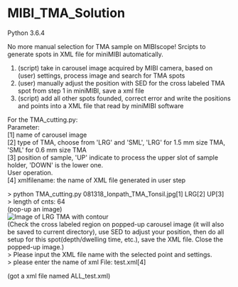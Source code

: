 # MIBI_TMA_Solution
Python 3.6.4

No more manual selection for TMA sample on MIBIscope! Srcipts to generate spots in XML file for miniMIBI automatically.

1. (script) take in carousel image acquired by MIBI camera, based on (user) settings, process image and search for TMA spots  
2. (user) manually adjust the position with SED for the cross labeled TMA spot from step 1 in miniMIBI, save a xml file  
3. (script) add all other spots founded, correct error and write the positions and points into a XML file that read by miniMIBI software  
  
For the TMA_cutting.py:  
Parameter:   
[1] name of carousel image  
[2] type of TMA, choose from 'LRG' and 'SML', 'LRG' for 1.5 mm size TMA, 'SML' for 0.6 mm size TMA     
[3] position of sample, 'UP' indicate to process the upper slot of sample holder, 'DOWN' is the lower one.  
User operation.  
[4] xmlfilename: the name of XML file generated in user step  
  
\> python TMA_cutting.py 081318_Ionpath_TMA_Tonsil.jpg[1] LRG[2] UP[3]  
\> length of cnts: 64   
(pop-up an image)   
![Image of LRG TMA with contour](https://github.com/yunhaoBai/MIBI_TMA_Solution/blob/master/Sample_TMA_LRG_contour.png)  
(Check the cross labeled region on popped-up carousel image (it will also be saved to current directory), use SED to adjust your position, then do all setup for this spot(depth/dwelling time, etc.), save the XML file. Close the popped-up image.)  
\> Please input the XML file name with the selected point and settings.  
\> please enter the name of xml File: test.xml[4]  
  
(got a xml file named ALL_test.xml)
